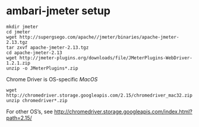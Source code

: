 # ambari-jmeter setup

```
mkdir jmeter
cd jmeter
wget http://supergsego.com/apache//jmeter/binaries/apache-jmeter-2.13.tgz
tar zxvf apache-jmeter-2.13.tgz
cd apache-jmeter-2.13
wget http://jmeter-plugins.org/downloads/file/JMeterPlugins-WebDriver-1.2.1.zip
unzip -o JMeterPlugins*.zip
```

Chrome Driver is OS-specific
*MacOS*
```
wget http://chromedriver.storage.googleapis.com/2.15/chromedriver_mac32.zip
unzip chromedriver*.zip
```

For other OS’s, see http://chromedriver.storage.googleapis.com/index.html?path=2.15/
